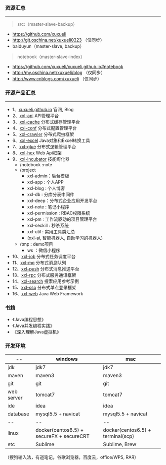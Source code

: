 ### 资源汇总

---
> src:（master-slave-backup）
- https://github.com/xuxueli
- http://git.oschina.net/xuxueli0323 （仅同步）
- baiduyun（master-slave, backup）

> notebook（master-slave-index）
- https://github.com/xuxueli/xuxueli.github.io#notebook
- http://my.oschina.net/xuxueli/blog （仅同步）
- http://www.cnblogs.com/xuxueli （仅同步）


### 开源产品汇总

---
- 1、[xuxueli.github.io](https://github.com/xuxueli/xuxueli.github.io)  官网, Blog
- 2、[xxl-api](https://github.com/xuxueli/xxl-api)               API管理平台
- 3、[xxl-cache](https://github.com/xuxueli/xxl-cache)           分布式缓存管理平台
- 4、[xxl-conf](https://github.com/xuxueli/xxl-conf)             分布式配置管理平台
- 5、[xxl-crawler](https://github.com/xuxueli/xxl-crawler)       分布式爬虫框架
- 6、[xxl-excel](https://github.com/xuxueli/xxl-excel)           Java对象和Excel转换工具
- 7、[xxl-glue](https://github.com/xuxueli/xxl-glue)             分布式逻辑管理平台
- 8、[xxl-hex](https://github.com/xuxueli/xxl-hex)               Web Api框架
- 9、[xxl-incubator](https://github.com/xuxueli/xxl-incubator)   技能孵化器
    - /notebook :note
    - /project
        - xxl-admin：后台模板
        - xxl-app : 个人APP
        - xxl-blog : 个人博客
        - xxl-db : 分库分表中间件
        - xxl-deep：分布式企业应用开发平台
        - xxl-note : 笔记小程序
        - xxl-permission : RBAC权限系统
        - xxl-pm : 工作流驱动的项目管理平台
        - xxl-seckill : 秒杀系统
        - xxl-util : 实用工具类汇总
        - (xxl-ai, 智能机器人, 自助学习的机器人)
    - /tmp : demo项目
        - ws ：微信小程序
- 10、[xxl-job](https://github.com/xuxueli/xxl-job)              分布式任务调度平台
- 11、[xxl-mq](https://github.com/xuxueli/xxl-mq)                分布式消息队列
- 12、[xxl-push](https://github.com/xuxueli/xxl-push)            分布式消息推送平台
- 13、[xxl-rpc](https://github.com/xuxueli/xxl-rpc)              分布式服务通讯框架
- 14、[xxl-search](https://github.com/xuxueli/xxl-search)        搜索应用参考示例
- 15、[xxl-sso](https://github.com/xuxueli/xxl-sso)              分布式单点登录框架
- 16、[xxl-web](https://github.com/xuxueli/xxl-web)              Java Web Framework


### 书籍

- 《Java编程思想》
- 《Java并发编程实践》
- 《深入理解Java虚拟机》

### 开发环境

-- | windows | mac
--- | --- | ---
jdk | jdk7 | jdk7
maven | maven3 | maven3
git | git | git
web server | tomcat7 | tomcat7
ide | idea | idea
database | mysql5.5 + navicat | mysql5.5 + navicat
-- | -- | --
linux | docker(centos6.5) + secureFX + secureCRT |  docker(centos6.5) + terminal(scp) 
etc | Sublime | Sublime, Brew
（搜狗输入法，有道笔记，谷歌浏览器，百度云，office/WPS, RAR）





